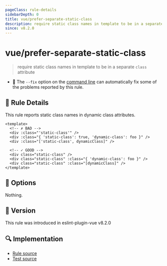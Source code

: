```yaml
---
pageClass: rule-details
sidebarDepth: 0
title: vue/prefer-separate-static-class
description: require static class names in template to be in a separate `class` attribute
since: v8.2.0
---
```


# vue/prefer-separate-static-class

> require static class names in template to be in a separate `class` attribute

- :wrench: The `--fix` option on the [command line](https://eslint.org/docs/user-guide/command-line-interface#fixing-problems) can automatically fix some of the problems reported by this rule.

## :book: Rule Details

This rule reports static class names in dynamic class attributes.

<eslint-code-block fix :rules="{'vue/prefer-separate-static-class': ['error']}">

```vue
<template>
  <!-- ✗ BAD -->
  <div :class="'static-class'" />
  <div :class="{ 'static-class': true, 'dynamic-class': foo }" />
  <div :class="['static-class', dynamicClass]" />

  <!-- ✓ GOOD -->
  <div class="static-class" />
  <div class="static-class" :class="{ 'dynamic-class': foo }" />
  <div class="static-class" :class="[dynamicClass]" />
</template>
```

</eslint-code-block>

## :wrench: Options

Nothing.

## :rocket: Version

This rule was introduced in eslint-plugin-vue v8.2.0

## :mag: Implementation

- [Rule source](https://github.com/vuejs/eslint-plugin-vue/blob/master/lib/rules/prefer-separate-static-class.js)
- [Test source](https://github.com/vuejs/eslint-plugin-vue/blob/master/tests/lib/rules/prefer-separate-static-class.js)
